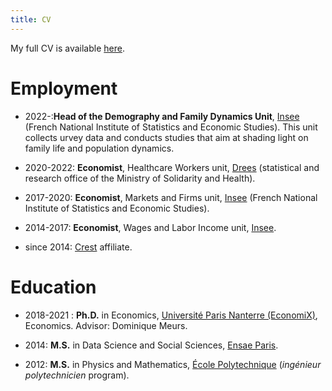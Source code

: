 ```yaml
---
title: CV
---
```

My full CV is available [here](CV_Pora_en.pdf).

# Employment

* 2022-:**Head of the Demography and Family Dynamics Unit**, [Insee](https://insee.fr/fr/accueil) (French National Institute of Statistics and Economic Studies). This unit collects urvey data and conducts studies that aim at shading light on family life and population dynamics.

* 2020-2022: **Economist**, Healthcare Workers unit, [Drees](https://drees.solidarites-sante.gouv.fr/etudes-et-statistiques/) (statistical and research office of the Ministry of Solidarity and Health).

* 2017-2020: **Economist**, Markets and Firms unit, [Insee](https://insee.fr/fr/accueil) (French National Institute of Statistics and Economic Studies).

* 2014-2017: **Economist**, Wages and Labor Income unit, [Insee](https://insee.fr/fr/accueil).

* since 2014: [Crest](http://crest.science/) affiliate.


# Education

* 2018-2021 : **Ph.D.** in Economics, [Université Paris Nanterre (EconomiX)](https://economix.fr/en), Economics. Advisor: Dominique Meurs.

* 2014: **M.S.** in Data Science and Social Sciences, [Ensae Paris](https://www.ensae.fr/).

* 2012: **M.S.** in Physics and Mathematics, [École Polytechnique](https://www.polytechnique.edu/)  (*ingénieur polytechnicien* program).
